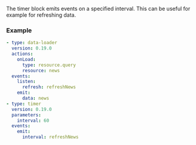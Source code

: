 The timer block emits events on a specified interval. This can be useful for example for refreshing
data.

### Example

```yaml
- type: data-loader
  version: 0.19.0
  actions:
    onLoad:
      type: resource.query
      resource: news
  events:
    listen:
      refresh: refreshNews
    emit:
      data: news
- type: timer
  version: 0.19.0
  parameters:
    interval: 60
  events:
    emit:
      interval: refreshNews
```
